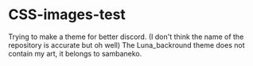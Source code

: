 # CSS-images-test
Trying to make a theme for better discord. (I don't think the name of the repository is accurate but oh well)
The Luna_backround theme does not contain my art, it belongs to sambaneko.
